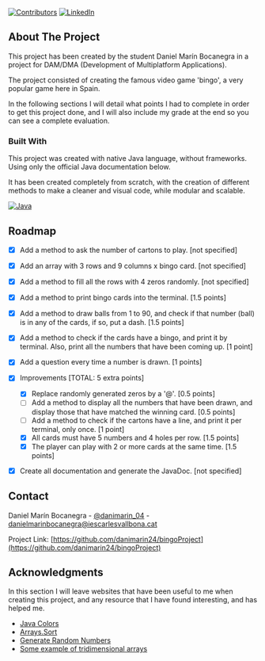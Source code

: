 [![Contributors][contributors-shield]][contributors-url]
[![LinkedIn][linkedin-shield]][linkedin-url]

<!-- ABOUT THE PROJECT -->
## About The Project

This project has been created by the student Daniel Marín Bocanegra in a project for DAM/DMA (Development of Multiplatform Applications).

The project consisted of creating the famous video game 'bingo', a very popular game here in Spain.

In the following sections I will detail what points I had to complete in order to get this project done, and I will also include my grade at the end so you can see a complete evaluation.


### Built With

This project was created with native Java language, without frameworks. Using only the official Java documentation below.

It has been created completely from scratch, with the creation of different methods to make a cleaner and visual code, while modular and scalable.

[![Java][Java]][Java-url]

<!-- ROADMAP -->
## Roadmap
- [x] Add a method to ask the number of cartons to play. [not specified]
- [x] Add an array with 3 rows and 9 columns x bingo card. [not specified]
- [x] Add a method to fill all the rows with 4 zeros randomly. [not specified]
- [x] Add a method to print bingo cards into the terminal. [1.5 points]
- [x] Add a method to draw balls from 1 to 90, and check if that number (ball) is in any of the cards, if so, put a dash. [1.5 points]
- [x] Add a method to check if the cards have a bingo, and print it by terminal. Also, print all the numbers that have been coming up. [1 point]
- [x] Add a question every time a number is drawn. [1 points]
- [x] Improvements [TOTAL: 5 extra points]
  - [x] Replace randomly generated zeros by a '@'. [0.5 points]
  - [ ] Add a method to display all the numbers that have been drawn, and display those that have matched the winning card. [0.5 points]
  - [ ] Add a method to check if the cartons have a line, and print it per terminal, only once. [1 point]
  - [x] All cards must have 5 numbers and 4 holes per row. [1.5 points]
  - [x] The player can play with 2 or more cards at the same time. [1.5 points]
- [x] Create all documentation and generate the JavaDoc. [not specified]


<!-- CONTACT -->
## Contact

Daniel Marín Bocanegra - [@danimarin_04](https://twitter.com/danimarin_04) - danielmarinbocanegra@iescarlesvallbona.cat

Project Link: [https://github.com/danimarin24/bingoProject](https://github.com/danimarin24/bingoProject)

<!-- ACKNOWLEDGMENTS -->
## Acknowledgments

In this section I will leave websites that have been useful to me when creating this project, and any resource that I have found interesting, and has helped me.
* [Java Colors](https://www.w3schools.blog/ansi-colors-java)
* [Arrays.Sort](https://www.geeksforgeeks.org/arrays-sort-in-java-with-examples/)
* [Generate Random Numbers](https://www.w3api.com/Java/Math/random/)
* [Some example of tridimensional arrays](https://www.programiz.com/java-programming/multidimensional-array)

[contributors-shield]: https://img.shields.io/github/contributors/danimarin24/bingoProject?color=green&style=for-the-badge
[contributors-url]: https://github.com/danimarin24/bingoProject/graphs/contributors
[linkedin-shield]: https://img.shields.io/badge/-LinkedIn-black.svg?style=for-the-badge&logo=linkedin&colorB=555
[linkedin-url]: https://www.linkedin.com/in/danimarines/
[Java]: https://img.shields.io/badge/Java-ED8B00?style=for-the-badge&logo=java&logoColor=white
[Java-url]: https://docs.oracle.com/en/java/
